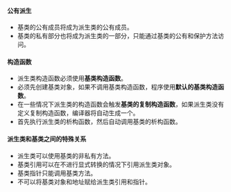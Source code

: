 #### 公有派生

- 基类的公有成员将成为派生类的公有成员。
- 基类的私有部分也将成为派生类的一部分，只能通过基类的公有和保护方法访问。

#### 构造函数

- 派生类构造函数必须使用**基类构造函数**。
- 必须先创建基类对象，如果不调用基类构造函数，程序使用**默认的基类构造函数**。
- 在一些情况下派生类的构造函数会触发**基类的复制构造函数**，如果派生类没有定义复制构造函数，编译器将自动生成一个。
- 首先执行派生类的析构函数，然后自动调用基类的析构函数。

#### 派生类和基类之间的特殊关系

- 派生类可以使用基类的非私有方法。
- 基类引用可以在不进行显式转换的情况下引用派生类对象。
- 基类指针只能调用基类方法。
- 不可以将基类对象和地址赋给派生类引用和指针。
